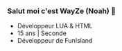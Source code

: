 ### Salut moi c'est WayZe (Noah) 👋
- Développeur LUA & HTML
- 15 ans | Seconde
- Développeur de FunIsland
<!--
**WayZeTV/WayZeTV** is a ✨ _special_ ✨ repository because its `README.md` (this file) appears on your GitHub profile.

Here are some ideas to get you started:

- 🔭 I’m currently working on ...
- 🌱 I’m currently learning ...
- 👯 I’m looking to collaborate on ...
- 🤔 I’m looking for help with ...
- 💬 Ask me about ...
- 📫 How to reach me: ...
- 😄 Pronouns: ...
- ⚡ Fun fact: ...
-->
